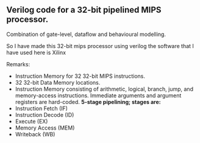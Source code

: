 ## Verilog code for a 32-bit pipelined MIPS processor.

 Combination of gate-level, dataflow and behavioural modelling.
 
 So I have made this 32-bit mips processor using verilog the software that I have used here is Xilinx<br>
 

Remarks:

- Instruction Memory for 32 32-bit MIPS instructions.
- 32 32-bit Data Memory locations.
- Instruction Memory consisting of arithmetic, logical, branch, jump, and memory-access instructions. Immediate arguments and argument registers are hard-coded.
**5-stage pipelining; stages are:**
- Instruction Fetch (IF)
- Instruction Decode (ID)
- Execute (EX)
- Memory Access (MEM)
- Writeback (WB)


